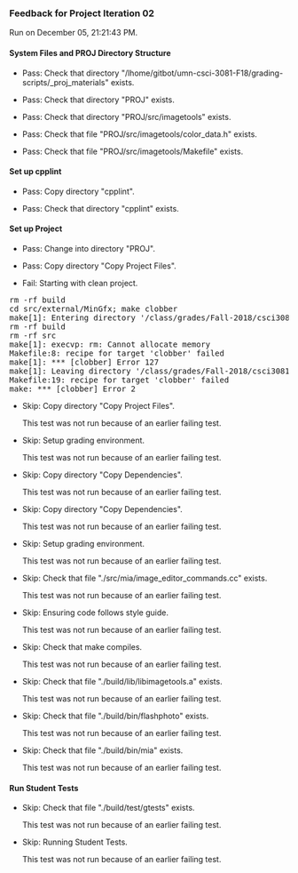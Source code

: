 ### Feedback for Project Iteration 02

Run on December 05, 21:21:43 PM.


#### System Files and PROJ Directory Structure

+ Pass: Check that directory "/lhome/gitbot/umn-csci-3081-F18/grading-scripts/_proj_materials" exists.

+ Pass: Check that directory "PROJ" exists.

+ Pass: Check that directory "PROJ/src/imagetools" exists.

+ Pass: Check that file "PROJ/src/imagetools/color_data.h" exists.

+ Pass: Check that file "PROJ/src/imagetools/Makefile" exists.


#### Set up cpplint

+ Pass: Copy directory "cpplint".



+ Pass: Check that directory "cpplint" exists.


#### Set up Project

+ Pass: Change into directory "PROJ".

+ Pass: Copy directory "Copy Project Files".



+ Fail: Starting with clean project.

<pre>rm -rf build
cd src/external/MinGfx; make clobber
make[1]: Entering directory '/class/grades/Fall-2018/csci3081/student-repos/PROJ_02_Feedback/repo-stein936/PROJ/src/external/MinGfx'
rm -rf build
rm -rf src
make[1]: execvp: rm: Cannot allocate memory
Makefile:8: recipe for target 'clobber' failed
make[1]: *** [clobber] Error 127
make[1]: Leaving directory '/class/grades/Fall-2018/csci3081/student-repos/PROJ_02_Feedback/repo-stein936/PROJ/src/external/MinGfx'
Makefile:19: recipe for target 'clobber' failed
make: *** [clobber] Error 2
</pre>



+ Skip: Copy directory "Copy Project Files".

  This test was not run because of an earlier failing test.

+ Skip: Setup grading environment.

  This test was not run because of an earlier failing test.

+ Skip: Copy directory "Copy Dependencies".

  This test was not run because of an earlier failing test.

+ Skip: Copy directory "Copy Dependencies".

  This test was not run because of an earlier failing test.

+ Skip: Setup grading environment.

  This test was not run because of an earlier failing test.

+ Skip: Check that file "./src/mia/image_editor_commands.cc" exists.

  This test was not run because of an earlier failing test.

+ Skip: Ensuring code follows style guide.

  This test was not run because of an earlier failing test.

+ Skip: Check that make compiles.

  This test was not run because of an earlier failing test.

+ Skip: Check that file "./build/lib/libimagetools.a" exists.

  This test was not run because of an earlier failing test.

+ Skip: Check that file "./build/bin/flashphoto" exists.

  This test was not run because of an earlier failing test.

+ Skip: Check that file "./build/bin/mia" exists.

  This test was not run because of an earlier failing test.


#### Run Student Tests

+ Skip: Check that file "./build/test/gtests" exists.

  This test was not run because of an earlier failing test.

+ Skip: Running Student Tests.

  This test was not run because of an earlier failing test.


